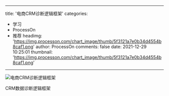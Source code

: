 
---
title: '电商CRM诊断逻辑框架'
categories: 
 - 学习
 - ProcessOn
 - 推荐
headimg: 'https://img.processon.com/chart_image/thumb/5f3121a7e0b34d4554b8caf1.png'
author: ProcessOn
comments: false
date: 2021-12-29 10:25:01
thumbnail: 'https://img.processon.com/chart_image/thumb/5f3121a7e0b34d4554b8caf1.png'
---

<div>   
<img class="thumb" alt="电商CRM诊断逻辑框架" src="https://img.processon.com/chart_image/thumb/5f3121a7e0b34d4554b8caf1.png" referrerpolicy="no-referrer">
<p>CRM数据诊断逻辑框架</p>  
</div>
            
